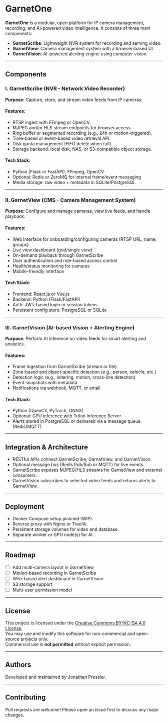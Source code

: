 # GarnetOne

**GarnetOne** is a modular, open platform for IP camera management, recording, and AI-powered video intelligence. It consists of three main components:

- **GarnetScribe**: Lightweight NVR system for recording and serving video.
- **GarnetView**: Camera management system with a browser-based UI.
- **GarnetVision**: AI-powered alerting engine using computer vision.

---

## Components

### I. GarnetScribe (NVR - Network Video Recorder)

**Purpose**: Capture, store, and stream video feeds from IP cameras.

#### Features:
- RTSP ingest with FFmpeg or OpenCV.
- MJPEG and/or HLS stream endpoints for browser access.
- Ring buffer or segmented recording (e.g., 24h or motion-triggered).
- Time-based or event-based video retrieval API.
- Disk quota management (FIFO delete when full).
- Storage backend: local disk, NAS, or S3-compatible object storage.

#### Tech Stack:
- Python (Flask or FastAPI), FFmpeg, OpenCV
- Optional: Redis or ZeroMQ for internal frame/event messaging
- Media storage: raw video + metadata in SQLite/PostgreSQL

---

### II. GarnetView (CMS - Camera Management System)

**Purpose**: Configure and manage cameras, view live feeds, and handle playback.

#### Features:
- Web interface for onboarding/configuring cameras (RTSP URL, name, groups)
- Live view dashboard (grid/single view)
- On-demand playback through GarnetScribe
- User authentication and role-based access control
- Health/status monitoring for cameras
- Mobile-friendly interface

#### Tech Stack:
- Frontend: React.js or Vue.js
- Backend: Python (Flask/FastAPI)
- Auth: JWT-based login or session tokens
- Persistent config store: PostgreSQL or SQLite

---

### III. GarnetVision (AI-based Vision + Alerting Engine)

**Purpose**: Perform AI inference on video feeds for smart alerting and analytics.

#### Features:
- Frame ingestion from GarnetScribe (stream or file)
- Zone-based and object-specific detection (e.g., person, vehicle, etc.)
- Detection logic (e.g., loitering, motion, cross-line detection)
- Event snapshots with metadata
- Notifications via webhook, MQTT, or email

#### Tech Stack:
- Python (OpenCV, PyTorch, ONNX)
- Optional: GPU inference with Triton Inference Server
- Alerts stored in PostgreSQL or delivered via a message queue (Redis/MQTT)

---

## Integration & Architecture

- RESTful APIs connect GarnetScribe, GarnetView, and GarnetVision.
- Optional message bus (Redis Pub/Sub or MQTT) for live events.
- GarnetScribe exposes MJPEG/HLS streams for GarnetView and external consumers.
- GarnetVision subscribes to selected video feeds and returns alerts to GarnetView.

---

## Deployment

- Docker Compose setup planned (WIP).
- Reverse proxy with Nginx or Traefik.
- Persistent storage volumes for video and database.
- Separate worker or GPU node(s) for AI.

---

## Roadmap

- [ ] Add multi-camera layout in GarnetView
- [ ] Motion-based recording in GarnetScribe
- [ ] Web-based alert dashboard in GarnetVision
- [ ] S3 storage support
- [ ] Multi-user permission model

---

## License

This project is licensed under the [Creative Commons BY-NC-SA 4.0 License](https://creativecommons.org/licenses/by-nc-sa/4.0/).  
You may use and modify this software for non-commercial and open-source projects only.  
Commercial use is **not permitted** without explicit permission.

---

## Authors

Developed and maintained by Jonathan Pressler.

---

## Contributing

Pull requests are welcome! Please open an issue first to discuss any major changes.